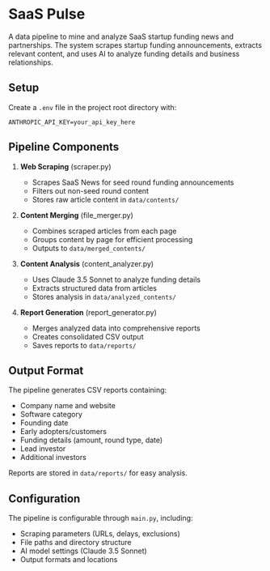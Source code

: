 # SaaS Pulse

A data pipeline to mine and analyze SaaS startup funding news and partnerships. The system scrapes startup funding announcements, extracts relevant content, and uses AI to analyze funding details and business relationships.

## Setup

Create a `.env` file in the project root directory with:
```
ANTHROPIC_API_KEY=your_api_key_here
```

## Pipeline Components

1. **Web Scraping** (scraper.py)
   - Scrapes SaaS News for seed round funding announcements
   - Filters out non-seed round content
   - Stores raw article content in `data/contents/`

2. **Content Merging** (file_merger.py)
   - Combines scraped articles from each page
   - Groups content by page for efficient processing
   - Outputs to `data/merged_contents/`

3. **Content Analysis** (content_analyzer.py)
   - Uses Claude 3.5 Sonnet to analyze funding details
   - Extracts structured data from articles
   - Stores analysis in `data/analyzed_contents/`

4. **Report Generation** (report_generator.py)
   - Merges analyzed data into comprehensive reports
   - Creates consolidated CSV output
   - Saves reports to `data/reports/`

## Output Format

The pipeline generates CSV reports containing:
- Company name and website
- Software category
- Founding date
- Early adopters/customers
- Funding details (amount, round type, date)
- Lead investor
- Additional investors

Reports are stored in `data/reports/` for easy analysis.

## Configuration

The pipeline is configurable through `main.py`, including:
- Scraping parameters (URLs, delays, exclusions)
- File paths and directory structure
- AI model settings (Claude 3.5 Sonnet)
- Output formats and locations